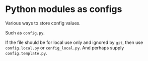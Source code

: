 # Python modules as configs

Various ways to store config values.

Such as `config.py`.

If the file should be for local use only and ignored by `git`, then use `config.local.py` or `config_local.py`. And perhaps supply `config.template.py`.
